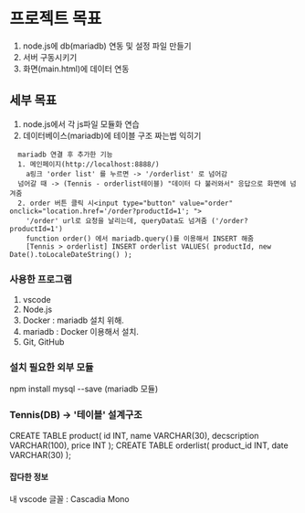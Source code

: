 # 프로젝트 목표
1. node.js에 db(mariadb) 연동 및 설정 파일 만들기
2. 서버 구동시키기
3. 화면(main.html)에 데이터 연동


## 세부 목표
1. node.js에서 각 js파일 모듈화 연습
2. 데이터베이스(mariadb)에 테이블 구조 짜는법 익히기
```
  mariadb 연결 후 추가한 기능
  1. 메인페이지(http://localhost:8888/)
    a링크 'order list' 를 누르면 -> '/orderlist' 로 넘어감
  넘어갈 때 -> (Tennis - orderlist테이블) "데이터 다 불러와서" 응답으로 화면에 넘겨줌
  2. order 버튼 클릭 시<input type="button" value="order" onclick="location.href='/order?productId=1'; ">
    '/order' url로 요청을 날리는데, queryData도 넘겨줌 ('/order?productId=1')
    function order() 에서 mariadb.query()를 이용해서 INSERT 해줌
    [Tennis > orderlist] INSERT orderlist VALUES( productId, new Date().toLocaleDateString() );
```

### 사용한 프로그램
1. vscode
2. Node.js
3. Docker : mariadb 설치 위해.
4. mariadb : Docker 이용해서 설치.
5. Git, GitHub


### 설치 필요한 외부 모듈
npm install mysql --save (mariadb 모듈)


### Tennis(DB) -> '테이블' 설계구조
CREATE TABLE product(
  id INT,
  name VARCHAR(30),
  decscription VARCHAR(100),
  price INT
);
CREATE TABLE orderlist(
  product_id INT,
  date VARCHAR(30)
);






#### 잡다한 정보
내 vscode 글꼴 : Cascadia Mono